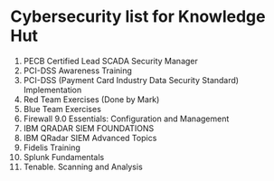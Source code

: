 # Cybersecurity list for Knowledge Hut

1. PECB Certified Lead SCADA Security Manager
1. PCI-DSS Awareness Training
1. PCI-DSS (Payment Card Industry Data Security Standard) Implementation
1. Red Team Exercises (Done by Mark)
1. Blue Team Exercises 
1. Firewall 9.0 Essentials: Configuration and Management
1. IBM QRADAR SIEM FOUNDATIONS
1. IBM QRadar SIEM Advanced Topics
1. Fidelis Training
1. Splunk Fundamentals
1. Tenable. Scanning and Analysis
